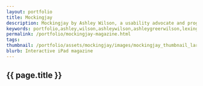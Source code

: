 ```yaml
---
layout: portfolio
title: Mockingjay
description: Mockingjay by Ashley Wilson, a usability advocate and programmer in Lexington, KY.
keywords: portfolio,ashley,wilson,ashleywilson,ashleygreerwilson,lexington,kentucky,ky
permalink: /portfolio/mockingjay-magazine.html
tags:
thumbnail: /portfolio/assets/mockingjay/images/mockingjay_thumbnail_large.png
blurb: Interactive iPad magazine
---
```


## {{ page.title }}
